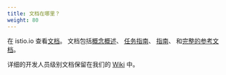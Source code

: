 ```yaml
---
title: 文档在哪里？
weight: 80
---
```


在 istio.io 查看[文档](/zh/docs/)。
文档包括[概念概述](/zh/docs/concepts/)、
[任务指南](/zh/docs/tasks/)、
[指南](/zh/docs/examples/)、
和[完整的参考文档](/zh/docs/reference/)。

详细的开发人员级别文档保留在我们的 [Wiki](https://github.com/istio/istio/wiki) 中。

